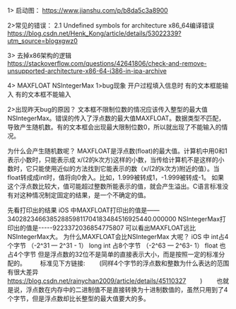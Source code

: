 1> 启动图：
https://www.jianshu.com/p/b8da5c3a8900


2>常见的错误：
2.1 Undefined symbols for architecture x86_64编译错误
https://blog.csdn.net/Henk_Kong/article/details/53022339?utm_source=blogxgwz0

3> 去掉x86架构的逻辑
https://stackoverflow.com/questions/42641806/check-and-remove-unsupported-architecture-x86-64-i386-in-ipa-archive


4> MAXFLOAT NSIntegerMax
1>bug现象 
开户过程填入信息时
有的文本框能输入  有的文本框不能输入

2>出现昨天bug的原因？
文本框不限制位数的情况应该传入整型的最大值NSIntegerMax。错误的传入了浮点数的最大值MAXFLOAT。数据类型不匹配，导致产生随机数。有的文本框会出现最大限制位数0，所以就出现了不能输入的情况。

为什么会产生随机数呢？
MAXFLOAT是浮点数(float)的最大值。计算机中用0和1表示小数时，只能表示成 x/(2的k次方)这样的小数，当传给计算机不是这样的小数时，它只能使用近似的方法找到它能表示的数（x/(2的k次方)附近的值）。当float转成成int时，值将向0舍入。比如，1.999被转成1，-1.999被转成-1。
如果这个浮点数比较大，值可能超过整数所能表示的值，就会产生溢出。C语言标准没有对这种情况制定固定的结果，是一个不确定的值。

先看打印出的结果
iOS 中MAXFLOAT打印出的值是——340282346638528859811704183484516925440.000000
NSIntegerMax打印出的值是-----9223372036854775807
可以看出MAXFLOAT远比NSIntegerMax大。
为什么MAXFLOAT会比NSIntegerMax 大呢？
iOS 中 int占4个字节 （-2^31 — 2^31 - 1）
long int  占8个字节 （-2^63 — 2^63- 1）
float  也占4个字节   但是浮点数的32位不是简单的直接表示大小，而是按照一定的标准分配的。
　　标准见下方链接:
　　(同样4个字节的浮点数和整数为什么表达的范围有很大差异
　　https://blog.csdn.net/rainychan2009/article/details/45110327
　　)
　　也就是说，浮点数在内存中的二进制值不是直接转换为十进制数值的，虽然只用到了4个字节，但是浮点数却比长整型的最大值要大的多。





